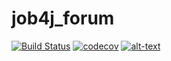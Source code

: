 # job4j_forum
[![Build Status](https://www.travis-ci.com/KirillReal/job4j_forum.svg?branch=master)](https://travis-ci.com/KirillReal/job4j_forum)
[![codecov](https://codecov.io/gh/KirillReal/job4j_forum/branch/master/graph/badge.svg?token=X8E8M78CCM)](https://codecov.io/gh/KirillReal/job4j_forum)
[![alt-text](https://img.shields.io/badge/-heroku-283e4a?style=flat&logo=heroku&logoColor=white)](https://tranquil-sands-97008.herokuapp.com/)
